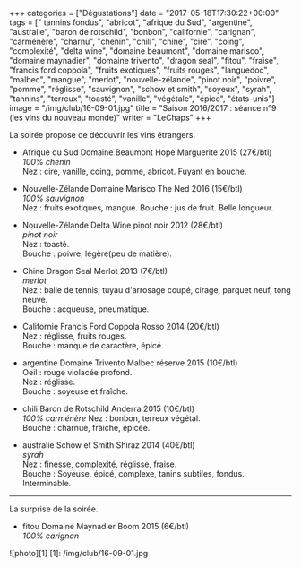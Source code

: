 +++
categories = ["Dégustations"]
date = "2017-05-18T17:30:22+00:00"
tags = [" tannins fondus", "abricot", "afrique du Sud", "argentine", "australie", "baron de rotschild", "bonbon", "californie", "carignan", "carménère", "charnu", "chenin", "chili", "chine", "cire", "coing", "complexité", "delta wine", "domaine beaumont", "domaine marisco", "domaine maynadier", "domaine trivento", "dragon seal", "fitou", "fraise", "francis ford coppola", "fruits exotiques", "fruits rouges", "languedoc", "malbec", "mangue", "merlot", "nouvelle-zélande", "pinot noir", "poivre", "pomme", "réglisse", "sauvignon", "schow et smith", "soyeux", "syrah", "tannins", "terreux", "toasté", "vanille", "végétale", "épice", "états-unis"] 
image = "/img/club/16-09-01.jpg"
title = "Saison 2016/2017 : séance n°9 (les vins du nouveau monde)"
writer = "LeChaps"
+++

La soirée propose de découvrir les vins étrangers.

* Afrique du Sud Domaine Beaumont Hope Marguerite 2015 (27€/btl)  
_100% chenin_  
Nez : cire, vanille, coing, pomme, abricot.
Fuyant en bouche.

* Nouvelle-Zélande Domaine Marisco The Ned 2016 (15€/btl)  
_100% sauvignon_  
Nez : fruits exotiques, mangue.
Bouche : jus de fruit. Belle longueur.

* Nouvelle-Zélande Delta Wine pinot noir 2012 (28€/btl)  
_pinot noir_  
Nez : toasté.  
Bouche : poivre, légère(peu de matière).

* Chine Dragon Seal Merlot 2013 (7€/btl) <i class="fa fa-minus-circle"></i> <i class="fa fa-minus-circle"></i>  
_merlot_  
Nez : balle de tennis, tuyau d'arrosage coupé, cirage, parquet neuf, tong neuve.  
Bouche : acqueuse, pneumatique.

* Californie Francis Ford Coppola Rosso 2014 (20€/btl)  
Nez : réglisse, fruits rouges.  
Bouche : manque de caractère, épicé.

* argentine Domaine Trivento Malbec réserve 2015 (10€/btl) <i class="fa fa-plus-circle"></i>  
Oeil : rouge violacée profond.  
Nez : réglisse.  
Bouche : soyeuse et fraîche.

* chili Baron de Rotschild Anderra 2015 (10€/btl) <i class="fa fa-plus-circle"></i>  
_100% carménère_
Nez : bonbon, terreux végétal.  
Bouche : charnue, frâiche, épicée.

* australie Schow et Smith Shiraz 2014 (40€/btl)  
_syrah_  
Nez : finesse, complexité, réglisse, fraise.  
Bouche : Soyeuse, épicé, complexe, tanins subtiles, fondus. Interminable.

---

La surprise de la soirée.

* fitou Domaine Maynadier Boom 2015 (6€/btl)  
_100% carignan_

![photo][1]
[1]: /img/club/16-09-01.jpg
